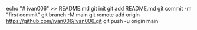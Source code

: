 echo "# ivan006" >> README.md
git init
git add README.md
git commit -m "first commit"
git branch -M main
git remote add origin https://github.com/ivan006/ivan006.git
git push -u origin main
